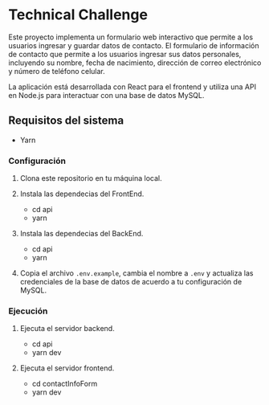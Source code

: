 # Technical Challenge

Este proyecto implementa un formulario web interactivo que permite a los usuarios ingresar y guardar datos de contacto. El formulario de información de contacto que permite a los usuarios ingresar sus datos personales, incluyendo su nombre, fecha de nacimiento, dirección de correo electrónico y número de teléfono celular. 

La aplicación está desarrollada con React para el frontend y utiliza una API en Node.js para interactuar con una base de datos MySQL.


## Requisitos del sistema

- Yarn


### Configuración

1. Clona este repositorio en tu máquina local.
2. Instala las dependecias del FrontEnd.

    - cd api
    - yarn

3. Instala las dependecias del BackEnd.

    - cd api
    - yarn

4. Copia el archivo `.env.example`, cambia el nombre a `.env`  y actualiza las credenciales de la base de datos de acuerdo a tu configuración de MySQL.


### Ejecución

1. Ejecuta el servidor backend.

    - cd api
    - yarn dev

2. Ejecuta el servidor frontend.

    - cd contactInfoForm
    - yarn dev
